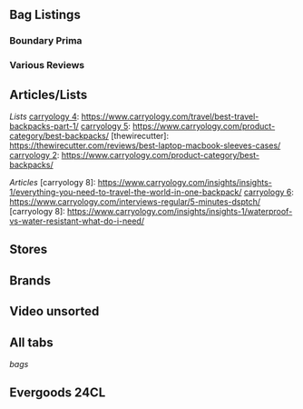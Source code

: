 ## Bag Listings

### Boundary Prima
[carryology 3]: https://www.carryology.com/sponsored/kickstarter-highlight-boundary-prima-system/
[hiconsumption 2]: http://hiconsumption.com/2017/05/boundary-prima-modular-backpack/
[indiegogo]: https://www.indiegogo.com/projects/prima-system-the-ultimate-modular-travel-pack#/
[theverge]: https://www.theverge.com/circuitbreaker/2017/5/22/15674024/boundary-prima-system-backpack-review

### Various Reviews
[carryology]: https://www.carryology.com/bags/bag-review-goruck-gr-1/
[carryology 10]: https://www.carryology.com/product/goruck-gr1-2/
[carryology 11]: https://www.carryology.com/product/teranishi-venture/
[carryology 2]: https://www.carryology.com/product/coteciel-twin-isar/
[carryology 3]: https://www.carryology.com/product/killspencer-daypack/
[carryology 6]: https://www.carryology.com/product/topo-designs-klettersack-22l/
[carryology 7]: https://www.carryology.com/product/topo-designs-daypack/
[carryology 9]: https://www.carryology.com/bags/mixed-works-falcon-backpack-quick-look/
[duckduckgo]: https://duckduckgo.com/?q=Lexdray+Boulder+Pack+Backpack&ia=web
[tannergoods]: https://www.tannergoods.com/products/wilderness-rucksack-2
[teranishistudio]: https://www.teranishistudio.com/collections/venture-lt/products/venture-lt-black
[topodesigns]: https://topodesigns.com/collections/bags/products/rover-pack
[alchemy-equipment]: https://www2.alchemy-equipment.com/collections/luggage/25-litre-softshell-daypack.html
[carryology]: https://www.carryology.com/product/topo-designs-klettersack-22l/
[carryology 3]: https://www.carryology.com/bags/bag-review-goruck-gr-1/
[carryology 4]: https://www.carryology.com/product/teranishi-venture/
[carryology 5]: https://www.carryology.com/product/topo-designs-daypack/
[carryology 7]: https://www.carryology.com/bags/road-tests-alchemy-equipment-ael002-30l-daypack/
[dsptch]: https://www.dsptch.com/collections/packs/products/daypack
[missionworkshop]: https://missionworkshop.com/collections/backpacks/products/the-rambler
[teranishistudio]: https://www.teranishistudio.com/products/venture-lt-black
[topodesigns]: https://topodesigns.com/collections/bags/products/klettersack?variant=808338997
[topodesigns 2]: https://topodesigns.com/collections/bags/products/daypack
[andarwallets 2]: https://andarwallets.com/collections/view-all/products/the-baron
[andarwallets 3]: https://andarwallets.com/collections/view-all/products/the-pilot
[andarwallets 4]: https://andarwallets.com/collections/view-all/products/the-ranger?variant=2177882193944
[andarwallets 5]: https://andarwallets.com/products/the-apollo?variant=32625520206

## Articles/Lists

_Lists_
[carryology 4]: https://www.carryology.com/travel/best-travel-backpacks-part-1/
[carryology 5]: https://www.carryology.com/product-category/best-backpacks/
[thewirecutter]: https://thewirecutter.com/reviews/best-laptop-macbook-sleeves-cases/
[carryology 2]: https://www.carryology.com/product-category/best-backpacks/

_Articles_
[carryology 8]: https://www.carryology.com/insights/insights-1/everything-you-need-to-travel-the-world-in-one-backpack/
[carryology 6]: https://www.carryology.com/interviews-regular/5-minutes-dsptch/
[carryology 8]: https://www.carryology.com/insights/insights-1/waterproof-vs-water-resistant-what-do-i-need/

## Stores

[carryologystore]: http://www.carryologystore.com/

## Brands
[c6life]: https://c6life.com/
[andarwallets]: https://andarwallets.com/collections/view-all
[thejamesbrand]: https://thejamesbrand.com/products
[rareform]: https://www.rareform.com

## Video unsorted

[youtube]: https://www.youtube.com/watch?v=RtxhyUuP3AQ
[youtube]: https://www.youtube.com/watch?time_continue=16&v=DEPLu8hswv8
[youtube 2]: https://www.youtube.com/watch?v=kbWX6V4D9I4&t=1s
[youtube 3]: https://www.youtube.com/watch?v=H4tNmFmCWMs&list=WL&index=10


## All tabs
_bags_


[carryology]: https://www.carryology.com/insights/insights-1/5-key-elements-designing-evergoods-crossover-equipment/
[carryology 2]: https://www.carryology.com/insights/insights-1/evergoods-rumblings-from-bozeman/

[hiconsumption 3]: http://hiconsumption.com/category/gear/everyday-carry/

## Evergoods 24CL
[evergoods]: https://evergoods.us/blogs/evergoods-road-to-launch/cpl24-feature-outline
[carryology 4]: https://www.carryology.com/sponsored/kickstarter-highlight-everyman-hideout-pack/
[hiconsumption]: http://hiconsumption.com/2017/07/evergoods-crossover-backpacks/
[kickstarter]: https://www.kickstarter.com/projects/1362258351/the-evergoods-cpl24-and-mpl30-crossover-backpacks?ref=nav_search

[bellroy]: https://bellroy.com/products/the-square/leather/black#image-7
[bellroy 2]: https://bellroy.com/products/notebook-cover-mini/leather/black#image-6
[bellroy 3]: https://bellroy.com/products/field-notes-notebook-cover-mini/leather/charcoal#image-5
[bycardamon]: https://bycardamon.com/products/wallet-in-phantom-black
[carryology]: https://www.carryology.com/wallets/
[carryology 2]: https://www.carryology.com/wallets/arcteryx-veilance-wallets-review-drive-by/
[carryology 3]: https://www.carryology.com/bags/nomatic-backpack-and-travel-pack-video-review/
[carryology 4]: https://www.carryology.com/wallets/14-everyday-leather-wallets-to-gift-for-fathers-day/
[carryology 5]: https://www.carryology.com/wallets/18-handmade-wallets-for-minimalists/
[carryology 6]: https://www.carryology.com/wallets/the-best-mens-slim-wallets-worthy-of-your-edc/
[carryology 7]: https://www.carryology.com/best-work-backpack-top-10-the-fifth-annual-carry-awards/
[formfunctionform]: https://formfunctionform.com/product/architects-wallet/
[hiconsumption]: http://hiconsumption.com/2016/01/best-wallets-for-men/
[huckberry]: https://huckberry.com/store/formfunctionform/category/p/16208-architect-s-wallet
[huckberry 2]: https://huckberry.com/store/pioneer/category/p/51522-division-bifold-12-cards-cash?utm_source=carryology&utm_medium=affiliate
[killspencer]: https://killspencer.com/products/special-ops-backpack-3-0
[opposethis]: https://www.opposethis.com/collections/shop-all/products/invisible-backpack-two
[underu4men]: http://underu4men.com/apothecary/
[bellroy]: https://bellroy.com/products/notebook-cover-a5/leather/black#image-0
[carryology]: https://www.carryology.com/wallets/mens/insights-two-wallet-carry/
[carryology 2]: https://www.carryology.com/wallets/mens/wallet-formats/
[carryology 3]: https://www.carryology.com/wallets/women/wallets-we-love-liking/


[bellroy]: https://bellroy.com/products/note-sleeve-wallet/leather/black#image-3
[kickstarter]: https://www.kickstarter.com/projects/vincolife/swift-the-worlds-first-rapid-access-wallet
[minimalistwallets]: https://minimalistwallets.org/category/slim-wallets/page/6/
[minimalistwallets 2]: https://minimalistwallets.org/brands/
[minimalistwallets 3]: https://minimalistwallets.org/best-minimalist-wallets-for-men/
[minimalistwallets 4]: https://minimalistwallets.org/leather-wallets/
[minimalistwallets 5]: https://minimalistwallets.org/best-wallet-brands-2017/
[producthunt]: https://www.producthunt.com/posts/the-flip-wallet
[suprgood]: https://www.suprgood.com/collections/slim-2-wallets/products/slim-2-wallet-black
[twitter]: https://twitter.com/sketchwallet
[aersf]: https://www.aersf.com/tech-sling-black
[aersf 2]: https://www.aersf.com/gym-duffel-2-black
[bellroy]: https://bellroy.com/products/field-notes-notebook-cover-mini/leather/charcoal#image-8
[carryology]: https://www.carryology.com/utility/whats-in-my-pockets-ep-3-fathers-day-and-graduation-gifts/
[duckduckgo]: https://duckduckgo.com/?q=best+leather+keyfob+edc&ia=web
[everydaycarry]: http://everydaycarry.com/posts/26448/the-best-key-organizers-for-2018
[hiconsumption]: http://hiconsumption.com/2016/11/best-leather-everyday-carry-gear/
[indiegogo]: https://www.indiegogo.com/projects/fuze-card-your-whole-wallet-in-one-card--3#/
[indiegogo 2]: https://www.indiegogo.com/projects/pakt-one-the-only-travel-bag-you-ll-ever-want-design#/
[peakdesign]: https://www.peakdesign.com/product/bags/everyday-sling-10#&gid=1&pid=3

[thetileapp]: https://www.thetileapp.com/en-us/products/sport
[urbanedcsupply]: https://urbanedcsupply.com/collections/in-stock-keychains-multitools?sort_by=created-descending
[woolandoak]: https://www.woolandoak.com/products/duffle-suitcase-20#1
